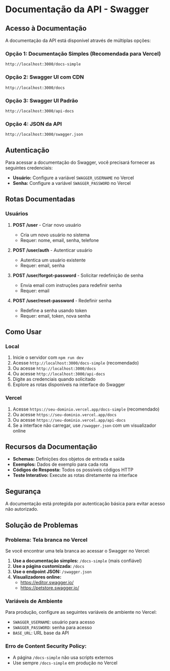 # Documentação da API - Swagger

## Acesso à Documentação

A documentação da API está disponível através de múltiplas opções:

### Opção 1: Documentação Simples (Recomendada para Vercel)
```
http://localhost:3000/docs-simple
```

### Opção 2: Swagger UI com CDN
```
http://localhost:3000/docs
```

### Opção 3: Swagger UI Padrão
```
http://localhost:3000/api-docs
```

### Opção 4: JSON da API
```
http://localhost:3000/swagger.json
```

## Autenticação

Para acessar a documentação do Swagger, você precisará fornecer as seguintes credenciais:

- **Usuário:** Configure a variável `SWAGGER_USERNAME` no Vercel
- **Senha:** Configure a variável `SWAGGER_PASSWORD` no Vercel

## Rotas Documentadas

### Usuários

1. **POST /user** - Criar novo usuário
   - Cria um novo usuário no sistema
   - Requer: nome, email, senha, telefone

2. **POST /user/auth** - Autenticar usuário
   - Autentica um usuário existente
   - Requer: email, senha

3. **POST /user/forgot-password** - Solicitar redefinição de senha
   - Envia email com instruções para redefinir senha
   - Requer: email

4. **POST /user/reset-password** - Redefinir senha
   - Redefine a senha usando token
   - Requer: email, token, nova senha

## Como Usar

### Local
1. Inicie o servidor com `npm run dev`
2. Acesse `http://localhost:3000/docs-simple` (recomendado)
3. Ou acesse `http://localhost:3000/docs`
4. Ou acesse `http://localhost:3000/api-docs`
5. Digite as credenciais quando solicitado
6. Explore as rotas disponíveis na interface do Swagger

### Vercel
1. Acesse `https://seu-dominio.vercel.app/docs-simple` (recomendado)
2. Ou acesse `https://seu-dominio.vercel.app/docs`
3. Ou acesse `https://seu-dominio.vercel.app/api-docs`
4. Se a interface não carregar, use `/swagger.json` com um visualizador online

## Recursos da Documentação

- **Schemas:** Definições dos objetos de entrada e saída
- **Exemplos:** Dados de exemplo para cada rota
- **Códigos de Resposta:** Todos os possíveis códigos HTTP
- **Teste Interativo:** Execute as rotas diretamente na interface

## Segurança

A documentação está protegida por autenticação básica para evitar acesso não autorizado.

## Solução de Problemas

### Problema: Tela branca no Vercel
Se você encontrar uma tela branca ao acessar o Swagger no Vercel:

1. **Use a documentação simples:** `/docs-simple` (mais confiável)
2. **Use a página customizada:** `/docs`
3. **Use o endpoint JSON:** `/swagger.json`
4. **Visualizadores online:**
   - https://editor.swagger.io/
   - https://petstore.swagger.io/

### Variáveis de Ambiente
Para produção, configure as seguintes variáveis de ambiente no Vercel:
- `SWAGGER_USERNAME`: usuário para acesso
- `SWAGGER_PASSWORD`: senha para acesso
- `BASE_URL`: URL base da API

### Erro de Content Security Policy:
- A página `/docs-simple` não usa scripts externos
- Use sempre `/docs-simple` em produção no Vercel 